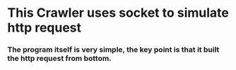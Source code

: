 # This Crawler uses socket to simulate http request
### The program itself is very simple, the key point is that it built the http request from bottom.
